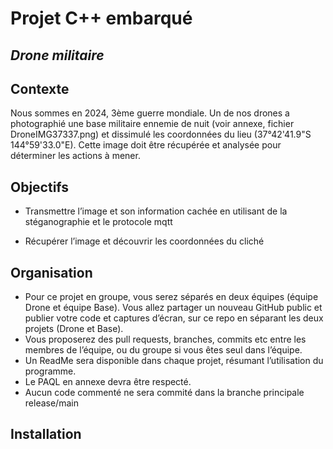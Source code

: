 # Projet C++ embarqué
## _Drone militaire_

## Contexte

Nous sommes en 2024, 3ème guerre mondiale. Un de nos drones a photographié
une base militaire ennemie de nuit (voir annexe, fichier DroneIMG37337.png) 
et dissimulé les coordonnées du lieu (37°42'41.9"S 144°59'33.0"E). Cette image 
doit être récupérée et analysée pour déterminer les actions à mener.

## Objectifs

* Transmettre l’image et son information cachée en utilisant de la 
stéganographie et le protocole mqtt

* Récupérer l’image et découvrir les coordonnées du cliché

## Organisation

* Pour ce projet en groupe, vous serez séparés en deux équipes (équipe
Drone et équipe Base). Vous allez partager un nouveau GitHub public 
et publier votre code et captures d’écran, sur ce repo en séparant les 
deux projets (Drone et Base). 
* Vous proposerez des pull requests, branches, commits etc entre les 
membres de l’équipe, ou du groupe si vous êtes seul dans l’équipe.
* Un ReadMe sera disponible dans chaque projet, résumant l’utilisation 
du programme.
* Le PAQL en annexe devra être respecté.
* Aucun code commenté ne sera commité dans la branche principale 
release/main

## Installation
